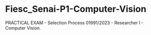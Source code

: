 # Fiesc_Senai-P1-Computer-Vision
PRACTICAL EXAM - Selection Process 01991/2023 - Researcher I - Computer Vision.

